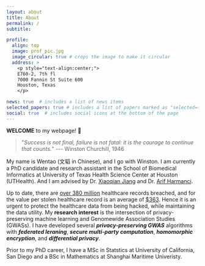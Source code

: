 ```yaml
---
layout: about
title: About
permalink: /
subtitle: 

profile:
  align: top
  image: prof_pic.jpg
  image_circular: true # crops the image to make it circular
  address: >
    <p style="text-align:center;">
    E760-2, 7th fl 
    7000 Fannin St Suite 600
    Houston, Texas
    </p>

news: true  # includes a list of news items
selected_papers: true # includes a list of papers marked as "selected={true}"
social: true  # includes social icons at the bottom of the page
---
```

**WELCOME** to my webpage! :wave:

> "*Success is not final, failure is not fatal: it is the courage to continue that counts.*" --- Winston Churchill, 1946

My name is Wentao (文韬 in Chinese), and I go with Winston. I am currently a PhD candidate and research assistant in the School of Biomedical Informatics at University of Texas Health Science Center at Houston (UTHealth). And I am advised by Dr. [Xiaoqian Jiang](http://xiaoqianjiang.weebly.com/) and Dr. [Arif Harmanci](https://sbmi.uth.edu/faculty-and-staff/arif-harmanci.htm).

Up to date, there are [over 380 million](https://www.hipaajournal.com/healthcare-data-breach-statistics/#:~:text=Between%202009%20and%202022%2C%205%2C150,population%20of%20the%20United%20States.) healthcare records breached, and for the value per stolen healthcare record is an average of [$363](https://www.cisecurity.org/insights/blog/data-breaches-in-the-healthcare-sector). Hence it is an urgent to protect the healthcare data from being hacked, while maintaining the data utility. My **research interest** is the intersection of privacy-preserving machine learning and Genomewide Association Studies (GWASs). I have developed several ___privacy-preserving GWAS___ algorithms with ___federated leraning___, ___secure multi-party computation___, ___homomorphic encryption___, and ___differential privacy___.

Prior to my PhD career, I have a MSc in Statstics at University of California, San Diego and a BSc in Mathematics at Shanghai Maritime Univeristy.

<!-- Put your address / P.O. box / other info right below your picture. You can also disable any these elements by editing `profile` property of the YAML header of your `_pages/about.md`. Edit `_bibliography/papers.bib` and Jekyll will render your [publications page](/al-folio/publications/) automatically.

Link to your social media connections, too. This theme is set up to use [Font Awesome icons](http://fortawesome.github.io/Font-Awesome/) and [Academicons](https://jpswalsh.github.io/academicons/), like the ones below. Add your Facebook, Twitter, LinkedIn, Google Scholar, or just disable all of them. -->

